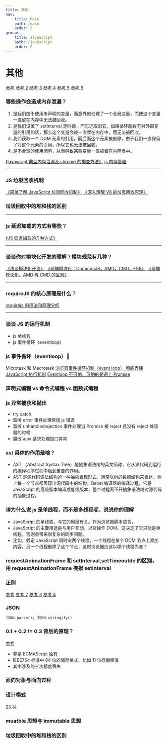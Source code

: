 ```yaml
---
title: 其他
nav:
    title: Main
    path: /main
    order: 2
group:
    title: JavaScript
    path: /javascript
    order: 2
---
```


# 其他

[参考](https://juejin.cn/post/6844903976081555470)
[参考 2](https://juejin.cn/post/6844904087243194375)
[参考 3](https://juejin.cn/post/6844904116552990727)
[参考 4](https://juejin.cn/post/6844904136161361933)
[参考 5](https://juejin.cn/post/6857037330113363982)
[参考 6](https://juejin.cn/post/6864378349512065038)

### 哪些操作会造成内存泄漏？

1. 是我们由于使用未声明的变量，而意外的创建了一个全局变量，而使这个变量一直留在内存中无法被回收。
1. 是我们设置了 setInterval 定时器，而忘记取消它，如果循环函数有对外部变量的引用的话，那么这个变量会被一直留在内存中，而无法被回收。
1. 我们获取一个 DOM 元素的引用，而后面这个元素被删除，由于我们一直保留了对这个元素的引用，所以它也无法被回收。
1. 是不合理的使用闭包，从而导致某些变量一直被留在内存当中。

[《javascript 典型内存泄漏及 chrome 的排查方法》](https://segmentfault.com/a/1190000008901861)
[js 内存管理](https://juejin.cn/post/6844903869525262349)

---

### JS 垃圾回收机制

[《简单了解 JavaScript 垃圾回收机制》](https://juejin.im/post/6844903556265279502)
[《深入理解 V8 的垃圾回收原理》](https://www.jianshu.com/p/b8ed21e8a4fb)

### 垃圾回收中的堆和栈的区别

---

### js 延迟加载的方式有哪些？

[《JS 延迟加载的几种方式》](https://blog.csdn.net/meijory/article/details/76389762)

---

### 谈谈你对模块化开发的理解？模块规范有几种？

[《浅谈模块化开发》](https://juejin.im/post/6844903581661790216)
[《前端模块化：CommonJS，AMD，CMD，ES6》](https://juejin.im/post/6844903576309858318)
[《前端模块化，AMD 与 CMD 的区别》](https://juejin.im/post/6844903541853650951)

---

### requireJS 的核心原理是什么？

[requirejs 的用法和原理分析](https://github.com/HRFE/blog/issues/10)

---

### 谈谈 JS 的运行机制

-   js 单线程
-   js 事件循环（eventloop）

### js 事件循环（eventloop）🧡

Microtask 和 Macrotask
[浏览器事件循环机制（event loop）](https://juejin.im/post/6844903606466904078)
[彻底弄懂 JavaScript 执行机制](https://juejin.im/post/6844903512845860872)
[Eventloop 不可怕，可怕的是遇上 Promise](https://juejin.cn/post/6844903808200343559)

### 声明式编程 vs 命令式编程 vs 函数式编程

### js 异常捕获和抛出

-   try catch
-   监听 error 事件处理常规 js 错误
-   监听 unhandledrejection 事件处理当 Promise 被 reject 且没有 reject 处理器的时候
-   魔改 ajax 请求处理接口异常

### ast 具体的作用是啥？

-   AST （Abstract Syntax Tree）是抽象语法树的英文简称，它从源代码到运行的编译程序过程中起到重要的作用。
-   AST 是源代码语法结构的一种抽象表现形式，通常以树的数据结构来表达，树上每一个节点都表现出源代码中的结构。Babel 编译器的编译过程，它将 JavaScript 的高级版本编译成低级版本，整个过程离不开抽象语法树对源代码的抽象过程。

### 请为什么说 js 是单线程，而不是多线程呢，说说你的理解

-   JavaScript 的单线程，与它的用途有关。作为浏览器脚本语言，
-   JavaScript 的主要用途是与用户互动，以及操作 DOM。这决定了它只能是单线程，否则会带来很复杂的同步问题。
-   比如，假定 JavaScript 同时有两个线程，一个线程在某个 DOM 节点上添加内容，另一个线程删除了这个节点，这时浏览器应该以哪个线程为准？

### requestAnimationFrame 和 setInterval,setTimeoutde 的区别，用 requestAnimationFrame 模拟 setInterval

### 正则

[参考](https://juejin.cn/post/6844903650389671943)
[参考 2](https://juejin.cn/post/6844903716001169416)
[参考 3](https://juejin.cn/post/6844904119463837704)
[参考 4](https://juejin.cn/post/6844904153131515912)

### JSON

`JSON.parse(); JSON.stringify()`

### 0.1 + 0.2 != 0.3 背后的原理？

[参考](https://github.com/mqyqingfeng/Blog/issues/155)

-   非是 ECMAScript 独有
-   IEEE754 标准中 64 位的储存格式，比如 11 位存偏移值
-   其中涉及的三次精度丢失

### 面向对象与面向过程

### 设计模式

[23 种](https://juejin.cn/post/6844904032826294286)

### muatble 思想与 immutable 思想

### 垃圾回收中的堆和栈的区别
